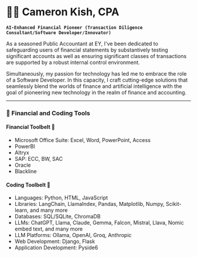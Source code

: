 # 💼🤖 Cameron Kish, CPA

**`AI-Enhanced Financial Pioneer (Transaction Diligence Consultant/Software Developer/Innovator)`**

As a seasoned Public Accountant at EY, I've been dedicated to safeguarding users of financial statements by substantively testing significant accounts as well as ensuring significant classes of transactions are supported by a robust internal control environment. 

Simultaneously, my passion for technology has led me to embrace the role of a Software Developer. In this capacity, I craft cutting-edge solutions that seamlessly blend the worlds of finance and artificial intelligence with the goal of pioneering new technology in the realm of finance and accounting. 

___
### 🧰 Financial and Coding Tools


#### Financial Toolbelt 💼
- Microsoft Office Suite: Excel, Word, PowerPoint, Access
- PowerBI
- Altryx
- SAP: ECC, BW, SAC
- Oracle
- Blackline

#### Coding Toolbelt 🤖
- Languages: Python, HTML, JavaScript
- Libraries: LangChain, LlamaIndex, Pandas, Matplotlib, Numpy, Scikit-learn, and many more
- Databases: SQL/SQLite, ChromaDB
- LLMs: ChatGPT, Llama, Claude, Gemma, Falcon, Mistral, Llava, Nomic embed text, and many more
- LLM Platforms: Ollama, OpenAI, Groq, Anthropic
- Web Development: Django, Flask
- Application Development: Pyside6

<!--
**cameronkish/cameronkish** is a ✨ _special_ ✨ repository because its `README.md` (this file) appears on your GitHub profile.

Here are some ideas to get you started:

- 🔭 I’m currently working on ...
- 🌱 I’m currently learning ...
- 👯 I’m looking to collaborate on ...
- 🤔 I’m looking for help with ...
- 💬 Ask me about ...
- 📫 How to reach me: ...
- 😄 Pronouns: ...
- ⚡ Fun fact: ...
-->
